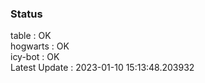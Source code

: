 ### Status


table : OK  
hogwarts : OK  
icy-bot : OK  
Latest Update : 2023-01-10 15:13:48.203932
